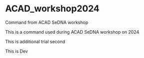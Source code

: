 # ACAD_workshop2024
Command from ACAD SeDNA workshop

This is a command used during ACAD SeDNA workshop on 2024

This is additional trial second 

This is Dev
